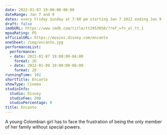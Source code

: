 ```yaml
---
date: 2022-01-07 19:00:00-06:00
dateRange: Jan 7 and 9
dates: every Friday Sunday at 7:00 pm starting Jan 7 2022 ending Jan 9 2022
draft: false
imdbURL: https://www.imdb.com/title/tt2953050/?ref_=fn_al_tt_1
mpaaRating: PG
officialURL: https://movies.disney.com/encanto
oneSheet: /img/encanto.jpg
performanceList:
  performance:
  - date: 2022-01-07 19:00:00-06:00
    format: 2D
  - date: 2022-01-09 19:00:00-06:00
    format: 2D
runningTime: 102
shortTitle: Encanto
showType: Cinema
studioInfo:
  studio: Disney
  studioFee: 200
  studioPercentage: 0
title: Encanto
---
```


A young Colombian girl has to face the frustration of being the only member of her family without special powers.